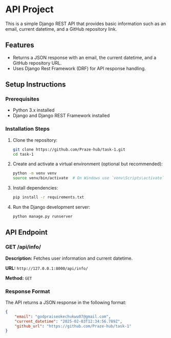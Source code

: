 # API Project

This is a simple Django REST API that provides basic information such as an email, current datetime, and a GitHub repository link.

## Features
- Returns a JSON response with an email, the current datetime, and a GitHub repository URL.
- Uses Django Rest Framework (DRF) for API response handling.

## Setup Instructions

### Prerequisites
- Python 3.x installed
- Django and Django REST Framework installed

### Installation Steps
1. Clone the repository:
   ```sh
   git clone https://github.com/Praze-hub/task-1.git
   cd task-1
   ```
2. Create and activate a virtual environment (optional but recommended):
   ```sh
   python -m venv venv
   source venv/bin/activate  # On Windows use `venv\Scripts\activate`
   ```
3. Install dependencies:
   ```sh
   pip install -r requirements.txt
   ```
4. Run the Django development server:
   ```sh
   python manage.py runserver
   ```

## API Endpoint

### **GET /api/info/**
**Description:** Fetches user information and current datetime.

**URL:** `http://127.0.0.1:8000/api/info/`

**Method:** `GET`

### Response Format
The API returns a JSON response in the following format:
```json
{
    "email": "godpraiseokechukwu07@gmail.com",
    "current_datetime": "2025-02-03T12:34:56.789Z",
    "github_url": "https://github.com/Praze-hub/task-1"
}
```

